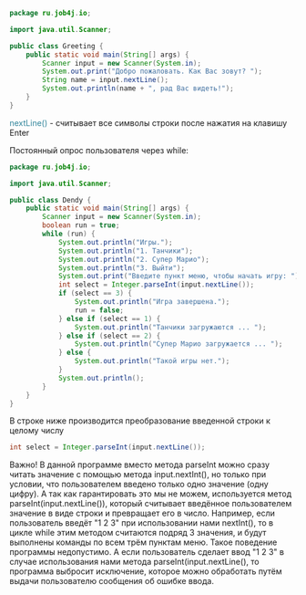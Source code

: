 ```java
package ru.job4j.io;

import java.util.Scanner;

public class Greeting {
    public static void main(String[] args) {
        Scanner input = new Scanner(System.in);
        System.out.print("Добро пожаловать. Как Вас зовут? ");
        String name = input.nextLine();
        System.out.println(name + ", рад Вас видеть!");
    }
}
```

<font color="#31859b">nextLine()</font> - считывает все символы строки после нажатия на клавишу Enter

Постоянный опрос пользователя через while:
```java
package ru.job4j.io;

import java.util.Scanner;

public class Dendy {
    public static void main(String[] args) {
        Scanner input = new Scanner(System.in);
        boolean run = true;
        while (run) {
            System.out.println("Игры.");
            System.out.println("1. Танчики");
            System.out.println("2. Супер Марио");
            System.out.println("3. Выйти");
            System.out.print("Введите пункт меню, чтобы начать игру: ");
            int select = Integer.parseInt(input.nextLine());
            if (select == 3) {
                System.out.println("Игра завершена.");
                run = false;
            } else if (select == 1) {
                System.out.println("Танчики загружаются ... ");
            } else if (select == 2) {
                System.out.println("Супер Марио загружается ... ");
            } else {
                System.out.println("Такой игры нет.");
            }
            System.out.println();
        }
    }
}
```

В строке ниже производится преобразование введенной строки к целому числу
```java
int select = Integer.parseInt(input.nextLine());
```
Важно! В данной программе вместо метода parseInt можно сразу читать значение с помощью метода input.nextInt(), но только при условии, что пользователем введено только одно значение (одну цифру). А так как гарантировать это мы не можем, используется метод parseInt(input.nextLine()), который считывает введённое пользователем значение в виде строки и превращает его в число. Например, если пользователь введёт "1 2 3" при использовании нами nextInt(), то в цикле while этим методом считаются подряд 3 значения, и будут выполнены команды по всем трём пунктам меню. Такое поведение программы недопустимо. А если пользователь сделает ввод "1 2 3" в случае использования нами метода parseInt(input.nextLine(), то программа выбросит исключение, которое можно обработать путём выдачи пользователю сообщения об ошибке ввода.